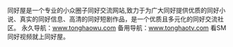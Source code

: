 同好屋是一个专业的小众圈子同好交流网站,致力于为广大同好提供优质的同好小说、真实的同好信息、高清的同好短剧作品，是一个优质且多元化的同好交流社区。 永久导航：www.tonghaowu.com 备用导航：www.tonghaotv.com 看SM同好视频就上同好屋。

